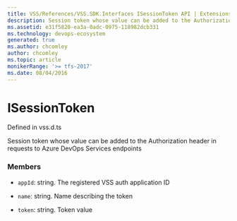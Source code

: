 ```yaml
---
title: VSS/References/VSS.SDK.Interfaces ISessionToken API | Extensions for Azure DevOps Services
description: Session token whose value can be added to the Authorization header in requests to Azure DevOps Services endpoints
ms.assetid: e31f5820-ea3a-0adc-0975-118982dcb331
ms.technology: devops-ecosystem
generated: true
ms.author: chcomley
author: chcomley
ms.topic: article
monikerRange: '>= tfs-2017'
ms.date: 08/04/2016
---
```


# ISessionToken

Defined in vss.d.ts

Session token whose value can be added to the Authorization header in requests to Azure DevOps Services endpoints

### Members

- `appId`: string. The registered VSS auth application ID

- `name`: string. Name describing the token

- `token`: string. Token value
